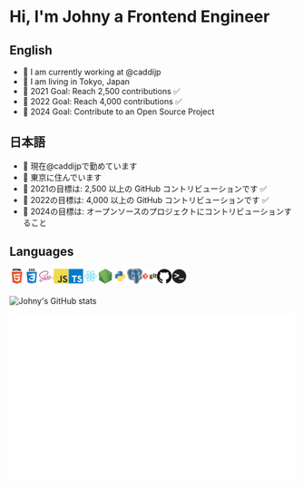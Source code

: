 # Hi, I'm Johny a Frontend Engineer

## English
- 💼 I am currently working at @caddijp
- 🗼 I am living in Tokyo, Japan
- 🎉 2021 Goal: Reach 2,500 contributions ✅
- 🎉 2022 Goal: Reach 4,000 contributions ✅
- 🎉 2024 Goal: Contribute to an Open Source Project

## 日本語
- 💼 現在@caddijpで勤めています
- 🗼 東京に住んでいます
- 🎉 2021の目標は: 2,500 以上の GitHub コントリビューションです ✅
- 🎉 2022の目標は: 4,000 以上の GitHub コントリビューションです ✅
- 🎉 2024の目標は: オープンソースのプロジェクトにコントリビューションすること

## Languages

<img align="left" alt="HTML5" width="26px" src="https://raw.githubusercontent.com/github/explore/80688e429a7d4ef2fca1e82350fe8e3517d3494d/topics/html/html.png" />
<img align="left" alt="CSS3" width="26px" src="https://raw.githubusercontent.com/github/explore/80688e429a7d4ef2fca1e82350fe8e3517d3494d/topics/css/css.png" />
<img align="left" alt="Sass" width="26px" src="https://raw.githubusercontent.com/github/explore/80688e429a7d4ef2fca1e82350fe8e3517d3494d/topics/sass/sass.png" />
<img align="left" alt="JavaScript" width="26px" src="https://raw.githubusercontent.com/github/explore/80688e429a7d4ef2fca1e82350fe8e3517d3494d/topics/javascript/javascript.png" />
<img align="left" alt="TypeScript" width="26px" src="https://raw.githubusercontent.com/devicons/devicon/master/icons/typescript/typescript-original.svg" />
<img align="left" alt="React" width="26px" src="https://raw.githubusercontent.com/github/explore/80688e429a7d4ef2fca1e82350fe8e3517d3494d/topics/react/react.png" />
<img align="left" alt="Node.js" width="26px" src="https://raw.githubusercontent.com/github/explore/80688e429a7d4ef2fca1e82350fe8e3517d3494d/topics/nodejs/nodejs.png" />
<img align="left" alt="Sass" width="26px" src="https://raw.githubusercontent.com/github/explore/80688e429a7d4ef2fca1e82350fe8e3517d3494d/topics/python/python.png" />
<img align="left" alt="PostgreSQL" width="26px" src="https://raw.githubusercontent.com/github/explore/80688e429a7d4ef2fca1e82350fe8e3517d3494d/topics/postgresql/postgresql.png" />
<img align="left" alt="Git" width="26px" src="https://raw.githubusercontent.com/github/explore/80688e429a7d4ef2fca1e82350fe8e3517d3494d/topics/git/git.png" />
<img align="left" alt="GitHub" width="26px" src="https://raw.githubusercontent.com/github/explore/78df643247d429f6cc873026c0622819ad797942/topics/github/github.png" />
<img align="left" alt="Terminal" width="26px" src="https://raw.githubusercontent.com/github/explore/80688e429a7d4ef2fca1e82350fe8e3517d3494d/topics/terminal/terminal.png" />

<br />
<br />

![Johny's GitHub stats](https://github-readme-stats.vercel.app/api?username=JohnyWills1&show_icons=true&theme=material-palenight&count_private=true&hide=stars)

![](https://raw.githubusercontent.com/JohnyWills1/github-stats-transparent/output/generated/languages.svg)
